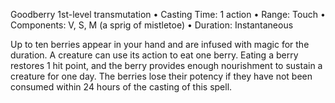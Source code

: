 Goodberry
1st-level transmutation
• Casting Time: 1 action
• Range: Touch
• Components: V, S, M (a sprig of mistletoe)
• Duration: Instantaneous 

Up to ten berries appear in your hand and are infused with magic for the duration. A creature can use its action to eat one berry. Eating a berry restores 1 hit point, and the berry provides enough nourishment to sustain a creature for one day. The berries lose their potency if they have not been consumed within 24 hours of the casting of this spell.